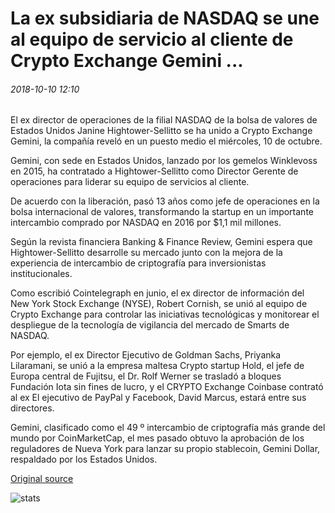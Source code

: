 # La ex subsidiaria de NASDAQ se une al equipo de servicio al cliente de Crypto Exchange Gemini ...

###### 2018-10-10 12:10

El ex director de operaciones de la filial NASDAQ de la bolsa de valores de Estados Unidos Janine Hightower-Sellitto se ha unido a Crypto Exchange Gemini, la compañía reveló en un puesto medio el miércoles, 10 de octubre.

Gemini, con sede en Estados Unidos, lanzado por los gemelos Winklevoss en 2015, ha contratado a Hightower-Sellitto como Director Gerente de operaciones para liderar su equipo de servicios al cliente.

De acuerdo con la liberación, pasó 13 años como jefe de operaciones en la bolsa internacional de valores, transformando la startup en un importante intercambio comprado por NASDAQ en 2016 por $1,1 mil millones.

Según la revista financiera Banking & Finance Review, Gemini espera que Hightower-Sellitto desarrolle su mercado junto con la mejora de la experiencia de intercambio de criptografía para inversionistas institucionales.

Como escribió Cointelegraph en junio, el ex director de información del New York Stock Exchange (NYSE), Robert Cornish, se unió al equipo de Crypto Exchange para controlar las iniciativas tecnológicas y monitorear el despliegue de la tecnología de vigilancia del mercado de Smarts de NASDAQ.

Por ejemplo, el ex Director Ejecutivo de Goldman Sachs, Priyanka Lilaramani, se unió a la empresa maltesa Crypto startup Hold, el jefe de Europa central de Fujitsu, el Dr. Rolf Werner se trasladó a bloques Fundación Iota sin fines de lucro, y el CRYPTO Exchange Coinbase contrató al ex El ejecutivo de PayPal y Facebook, David Marcus, estará entre sus directores.

Gemini, clasificado como el 49 º intercambio de criptografía más grande del mundo por CoinMarketCap, el mes pasado obtuvo la aprobación de los reguladores de Nueva York para lanzar su propio stablecoin, Gemini Dollar, respaldado por los Estados Unidos.

[Original source](https://cointelegraph.com/news/former-nasdaq-subsidiary-exec-joins-crypto-exchange-geminis-client-service-team)

![stats](https://c.statcounter.com/11760860/0/a89fa40b/1/ "stats")